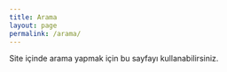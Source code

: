```yaml
---
title: Arama
layout: page
permalink: /arama/
---
```


Site içinde arama yapmak için bu sayfayı kullanabilirsiniz.

<script async src="https://cse.google.com/cse.js?cx=010588129230573191896:x67wgxqaras"></script>
<div class="gcse-search"></div>
